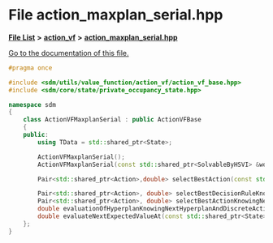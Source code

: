 
# File action\_maxplan\_serial.hpp

[**File List**](files.md) **>** [**action\_vf**](dir_d1aeb2fe2f9787dc1bfb67b37cd039f2.md) **>** [**action\_maxplan\_serial.hpp**](action__maxplan__serial_8hpp.md)

[Go to the documentation of this file.](action__maxplan__serial_8hpp.md) 


````cpp
#pragma once

#include <sdm/utils/value_function/action_vf/action_vf_base.hpp>
#include <sdm/core/state/private_occupancy_state.hpp>

namespace sdm
{
    class ActionVFMaxplanSerial : public ActionVFBase
    {
    public:
        using TData = std::shared_ptr<State>;

        ActionVFMaxplanSerial();
        ActionVFMaxplanSerial(const std::shared_ptr<SolvableByHSVI> &world);

        Pair<std::shared_ptr<Action>,double> selectBestAction(const std::shared_ptr<ValueFunction> &vf, const std::shared_ptr<State> &state, number t);

        Pair<std::shared_ptr<Action>, double> selectBestDecisionRuleKnowingNextHyperplan(const std::shared_ptr<ValueFunction> &vf, const std::shared_ptr<State> &state, const std::shared_ptr<State> &next_hyperplan, number t);
        Pair<std::shared_ptr<Action>, double> selectBestActionKnowingNextHyperplanAndHistory(const std::shared_ptr<State> &state, const std::shared_ptr<State> &next_hyperplan, const std::shared_ptr<HistoryInterface> &ihistory, number t);
        double evaluationOfHyperplanKnowingNextHyperplanAndDiscreteAction(const std::shared_ptr<State> &occupancy_state, const std::shared_ptr<Action> &action ,const std::shared_ptr<State> &next_step_hyperplan, number t);
        double evaluateNextExpectedValueAt(const std::shared_ptr<State> &hyperplan, const std::shared_ptr<HistoryInterface> &joint_history, const std::shared_ptr<State> &state, const std::shared_ptr<Action> &action, number t);
    };
}
````


